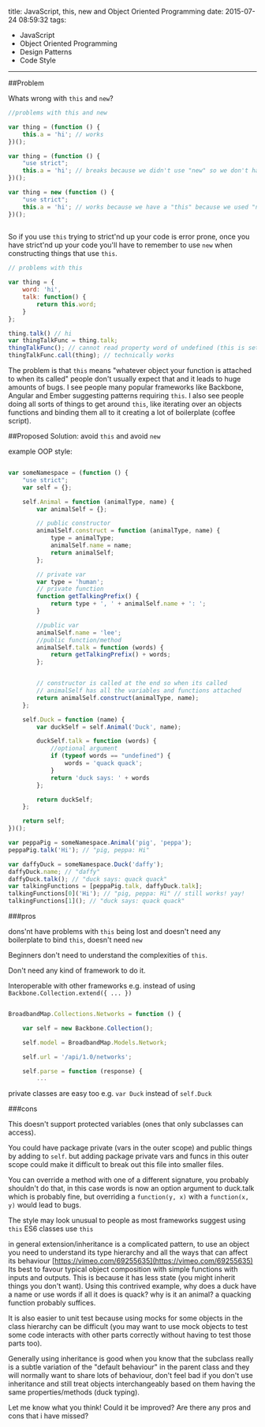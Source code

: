 title: JavaScript, this, new and Object Oriented Programming
date: 2015-07-24 08:59:32
tags: 
- JavaScript
- Object Oriented Programming
- Design Patterns
- Code Style
---

##Problem 

Whats wrong with `this` and `new`?

```javascript
//problems with this and new

var thing = (function () {
    this.a = 'hi'; // works
})();

var thing = (function () {
    "use strict";
    this.a = 'hi'; // breaks because we didn't use "new" so we don't have a "this"
})();

var thing = new (function () {
    "use strict";
    this.a = 'hi'; // works because we have a "this" because we used "new"
})();
    
```

So if you use `this` trying to strict'nd up your code is error prone, 
once you have strict'nd up your code you'll have to remember to use `new` when constructing things that use `this`.
    
```javascript
// problems with this

var thing = {
    word: 'hi',
    talk: function() {
        return this.word;
    }
};

thing.talk() // hi
var thingTalkFunc = thing.talk;
thingTalkFunc(); // cannot read property word of undefined (this is set to window)
thingTalkFunc.call(thing); // technically works

```

The problem is that `this` means "whatever object your function is attached to when its called"
people don't usually expect that and it leads to huge amounts of bugs. 
I see people many popular frameworks like Backbone, Angular and Ember suggesting patterns requiring `this`.
I also see people doing all sorts of things to get around `this`, like iterating over an objects functions and binding them all to it creating a lot of boilerplate (coffee script).
 
 
##Proposed Solution: avoid `this` and avoid `new`

example OOP style:
```javascript

var someNamespace = (function () {
    "use strict";
    var self = {};

    self.Animal = function (animalType, name) {
        var animalSelf = {};

        // public constructor
        animalSelf.construct = function (animalType, name) {
            type = animalType;
            animalSelf.name = name;
            return animalSelf;
        };

        // private var
        var type = 'human';
        // private function
        function getTalkingPrefix() {
            return type + ', ' + animalSelf.name + ': ';
        }

        //public var
        animalSelf.name = 'lee';
        //public function/method
        animalSelf.talk = function (words) {
            return getTalkingPrefix() + words;
        };


        // constructor is called at the end so when its called
        // animalSelf has all the variables and functions attached
        return animalSelf.construct(animalType, name);
    };

    self.Duck = function (name) {
        var duckSelf = self.Animal('Duck', name);

        duckSelf.talk = function (words) {
            //optional argument
            if (typeof words == "undefined") {
                words = 'quack quack';
            }
            return 'duck says: ' + words
        };

        return duckSelf;
    };

    return self;
})();

var peppaPig = someNamespace.Animal('pig', 'peppa');
peppaPig.talk('Hi'); // "pig, peppa: Hi"

var daffyDuck = someNamespace.Duck('daffy');
daffyDuck.name; // "daffy"
daffyDuck.talk(); // "duck says: quack quack"
var talkingFunctions = [peppaPig.talk, daffyDuck.talk];
talkingFunctions[0]('Hi'); // "pig, peppa: Hi" // still works! yay!
talkingFunctions[1](); // "duck says: quack quack"

```
    
###pros

dons'nt have problems with `this` being lost and doesn't need any boilerplate to bind `this`, doesn't need `new`

Beginners don't need to understand the complexities of `this`.

Don't need any kind of framework to do it.

Interoperable with other frameworks e.g. instead of using `Backbone.Collection.extend({ ... })`
```javascript

BroadbandMap.Collections.Networks = function () {

    var self = new Backbone.Collection();

    self.model = BroadbandMap.Models.Network;

    self.url = '/api/1.0/networks';

    self.parse = function (response) {
        ...
```

private classes are easy too e.g. `var Duck` instead of `self.Duck`

###cons

This doesn't support protected variables (ones that only subclasses can access).

You could have package private (vars in the outer scope) and public things by adding to `self`.
 but adding package private vars and funcs in this outer scope could make it difficult to break out this file into smaller files.
 
You can override a method with one of a different signature, you probably shouldn't do that, 
in this case words is now an option argument to duck.talk which is probably fine, 
but overriding a `function(y, x)` with a `function(x, y)` would lead to bugs.

The style may look unusual to people as most frameworks suggest using `this` ES6 classes use `this`

in general extension/inheritance is a complicated pattern, 
to use an object you need to understand its type hierarchy and all the ways that can affect its behaviour [https://vimeo.com/69255635](https://vimeo.com/69255635)
Its best to favour typical object composition with simple functions with inputs and outputs.
This is because it has less state (you might inherit things you don't want). 
Using this contrived example, why does a duck have a name or use words if all it does is quack? why is it an animal? a quacking function probably suffices.

It is also easier to unit test because using mocks for some objects in the class hierarchy can be difficult 
(you may want to use mock objects to test some code interacts with other parts correctly without having to test those parts too).

Generally using inheritance is good when you know that the subclass really is a subtle variation of the "default behaviour" in the parent class and they will normally want to share lots of behaviour, 
don't feel bad if you don't use inheritance and still treat objects interchangeably based on them having the same properties/methods (duck typing).

Let me know what you think! Could it be improved? Are there any pros and cons that i have missed?
